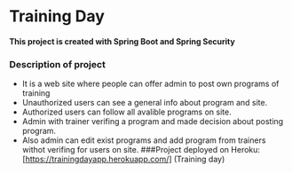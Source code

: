 # Training Day
#### This project is created with Spring Boot and Spring Security
### Description of project
 - It is a web site where people can offer admin to post own programs of training
 - Unauthorized users can see a general info about program and site.
 - Authorized users can follow all avalible programs on site.
 - Admin with trainer verifing a program and made decision about posting program.
 - Also admin can edit exist programs and add program from trainers withot verifing for users on site.
###Project deployed on Heroku: [https://trainingdayapp.herokuapp.com/] (Training day) 
